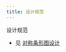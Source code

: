 ```yaml
---
title: 设计规范
---
```


设计规范

- 见 [对称条形图设计](https://antv.antfin.com/zh-cn/vis/chart/bi-directional-bar.html)
